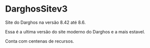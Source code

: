 # DarghosSitev3
Site do Darghos na versão 8.42 até 8.6.

Essa é a ultima versão do site moderno do Darghos e a mais estavel.

Conta com centenas de recursos.
